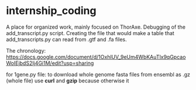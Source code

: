 # internship_coding
A place for organized work, mainly focused on ThorAxe. Debugging of the add_transcript.py script. Creating the file that would make a table that add_transcripts.py can read from .gtf and .fa files. 

The chronology: 
https://docs.google.com/document/d/1OxhlUV_9eUm4WbKAuTlx9qGpcaoWoIEjbdS2Ij4Gi1M/edit?usp=sharing

for 1gene.py file:
to download whole genome fasta files from ensembl as .gz (whole file) use __curl__ and __gzip__ because otherwise it 
